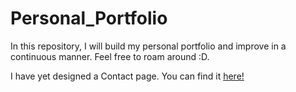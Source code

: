 # Personal_Portfolio
In this repository, I will build my personal portfolio and improve in a continuous manner. Feel free to roam around :D.

 I have yet designed a Contact page. You can find it <a href = "https://toprakkis.github.io/Personal_Portfolio/"> here! </a>
 
